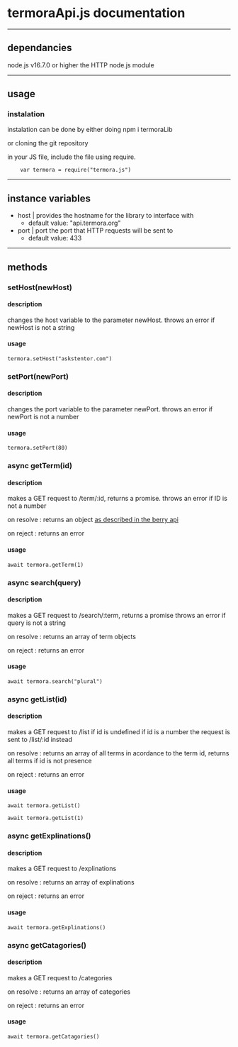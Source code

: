 # termoraApi.js documentation
---
## dependancies
node.js v16.7.0 or higher
the HTTP node.js module

---
## usage

### instalation
instalation can be done by either doing
        npm i termoraLib
    
or cloning the git repository

in your JS file, include the file using require.

        var termora = require("termora.js")
    
---
## instance variables
- host | provides the hostname for the library to interface with 
  - default value: "api.termora.org"
- port | port the port that HTTP requests will be sent to
  - default value: 433
---
## methods

### setHost(newHost)
#### description
changes the host variable to the parameter newHost.
throws an error if newHost is not a string

#### usage
    termora.setHost("askstentor.com")

### setPort(newPort)
#### description
changes the port variable to the parameter newPort.
throws an error if newPort is not a number

#### usage
    termora.setPort(80)

### async getTerm(id)
#### description
makes a GET request to /term/:id, returns a promise. throws an error if ID is not a number

on resolve : returns an object [as described in the berry api](https://github.com/termora/berry/blob/main/docs/docs/api.md)

on reject : returns an error


#### usage
    await termora.getTerm(1)

### async search(query)
#### description
makes a GET request to /search/:term, returns a  promise throws an error if query is not a string

on resolve : returns an array of term objects

on reject : returns an error


#### usage
    await termora.search("plural")

### async getList(id)
#### description
makes a GET request to /list if id is undefined
if id is a number the request is sent to /list/:id instead

on resolve : returns an array of all terms in acordance to the term id, returns all terms if id is not presence

on reject : returns an error


#### usage
    await termora.getList()

    await termora.getList(1)

### async getExplinations()
#### description
makes a GET request to /explinations

on resolve : returns an array of explinations

on reject : returns an error


#### usage
    await termora.getExplinations()

### async getCatagories()
#### description
makes a GET request to /categories

on resolve : returns an array of categories

on reject : returns an error


#### usage
    await termora.getCatagories()

